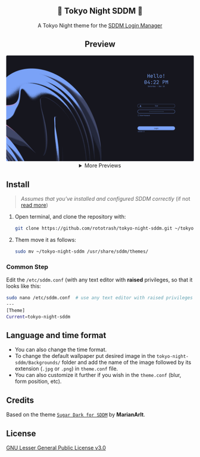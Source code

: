 <h2 align="center">🗼 Tokyo Night SDDM 🗼</h2>

<p align=center>
A Tokyo Night theme for the <a href="https://github.com/sddm/sddm">SDDM Login Manager</a>
</p>

<h2 align=center>Preview</h2>
<center>
<img src="./Previews/1.png" alt="preview-1">
<details>
<summary align=center>More Previews</summary>
<img src="./Previews/2.png" alt="preview-2">
<img src="./Previews/3.png" alt="preview-4">
<img src="./Previews/4.png" alt="preview-3">
</details>
</center>

## Install

> _Assumes that you've installed and configured SDDM correctly_ (if not [read more](https://wiki.archlinux.org/title/SDDM))

1. Open terminal, and clone the repository with:

   ```sh
   git clone https://github.com/rototrash/tokyo-night-sddm.git ~/tokyo-night-sddm
   ```

2. Them move it as follows:

   ```sh
   sudo mv ~/tokyo-night-sddm /usr/share/sddm/themes/
   ```

### Common Step

Edit the `/etc/sddm.conf` (with any text editor with **raised** privileges, so that it looks like this:

```sh
sudo nano /etc/sddm.conf  # use any text editor with raised privileges
---
[Theme]
Current=tokyo-night-sddm
   ```

## Language and time format

- You can also change the time format.
- To change the default wallpaper put desired image in the `tokyo-night-sddm/Backgrounds/` folder and add the name of the image followed by its extension (`.jpg` or `.png`) in `theme.conf` file.
- You can also customize it further if you wish in the `theme.conf`
(blur, form position, etc).
## Credits

Based on the theme [`Sugar Dark for SDDM`](https://github.com/MarianArlt/sddm-sugar-dark) by **MarianArlt**.

## License

[GNU Lesser General Public License v3.0](LICENSE)